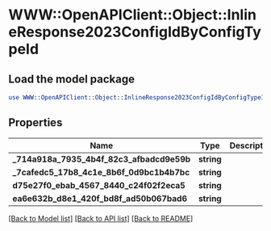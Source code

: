 # WWW::OpenAPIClient::Object::InlineResponse2023ConfigIdByConfigTypeId

## Load the model package
```perl
use WWW::OpenAPIClient::Object::InlineResponse2023ConfigIdByConfigTypeId;
```

## Properties
Name | Type | Description | Notes
------------ | ------------- | ------------- | -------------
**_714a918a_7935_4b4f_82c3_afbadcd9e59b** | **string** |  | [optional] 
**_7cafedc5_17b8_4c1e_8b6f_0d9bc1b4b7bc** | **string** |  | [optional] 
**d75e27f0_ebab_4567_8440_c24f02f2eca5** | **string** |  | [optional] 
**ea6e632b_d8e1_420f_bd8f_ad50b067bad6** | **string** |  | [optional] 

[[Back to Model list]](../README.md#documentation-for-models) [[Back to API list]](../README.md#documentation-for-api-endpoints) [[Back to README]](../README.md)


